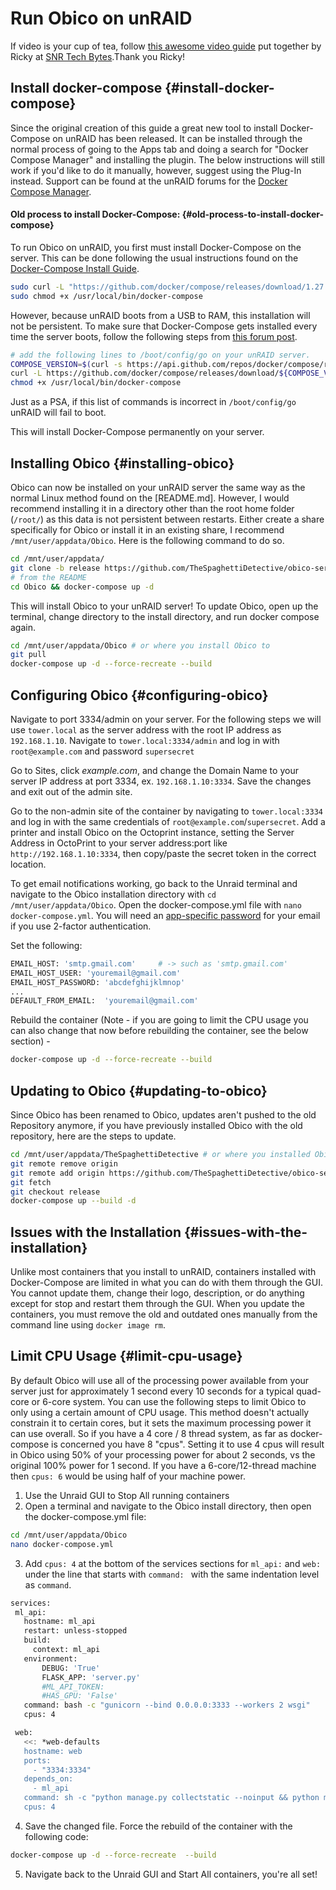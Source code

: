 # Run Obico on unRAID

If video is your cup of tea, follow [this awesome video guide](https://www.youtube.com/watch?v=B2gjxL0MgEo) put together by Ricky at [SNR Tech Bytes](https://www.snrtechbytes.com/).Thank you Ricky!


## Install docker-compose {#install-docker-compose}

Since the original creation of this guide a great new tool to install Docker-Compose on unRAID has been released. It can be installed through the normal process of going to the Apps tab and doing a search for "Docker Compose Manager" and installing the plugin. The below instructions will still work if you'd like to do it manually, however, suggest using the Plug-In instead. Support can be found at the unRAID forums for the [Docker Compose Manager](https://forums.unraid.net/topic/114415-plugin-docker-compose-manager/).

#### Old process to install Docker-Compose: {#old-process-to-install-docker-compose}

To run Obico on unRAID, you first must install Docker-Compose on the server. This can be done following the usual instructions found on the [Docker-Compose Install Guide](https://docs.docker.com/compose/install/#install-compose-on-linux-systems).

```Bash
sudo curl -L "https://github.com/docker/compose/releases/download/1.27.0/docker-compose-$(uname -s)-$(uname -m)" -o /usr/local/bin/docker-compose
sudo chmod +x /usr/local/bin/docker-compose
```

However, because unRAID boots from a USB to RAM, this installation will not be persistent. To make sure that Docker-Compose gets installed every time the server boots, follow the following steps from [this forum post](https://forums.unraid.net/topic/91436-is-docker-compose-available-on-unraid/?do=findComment&comment=864611).

```Bash
# add the following lines to /boot/config/go on your unRAID server.
COMPOSE_VERSION=$(curl -s https://api.github.com/repos/docker/compose/releases/latest | grep 'tag_name' | cut -d\" -f4)
curl -L https://github.com/docker/compose/releases/download/${COMPOSE_VERSION}/docker-compose-`uname -s`-`uname -m` -o /usr/local/bin/docker-compose
chmod +x /usr/local/bin/docker-compose
```

Just as a PSA, if this list of commands is incorrect in `/boot/config/go` unRAID will fail to boot.

This will install Docker-Compose permanently on your server.

## Installing Obico {#installing-obico}

Obico can now be installed on your unRAID server the same way as the normal Linux method found on the [README.md]. However, I would recommend installing it in a directory other than the root home folder (`/root/`) as this data is not persistent between restarts. Either create a share specifically for Obico or install it in an existing share, I recommend `/mnt/user/appdata/Obico`. Here is the following command to do so.

```Bash
cd /mnt/user/appdata/
git clone -b release https://github.com/TheSpaghettiDetective/obico-server.git Obico
# from the README
cd Obico && docker-compose up -d
```

This will install Obico to your unRAID server! To update Obico, open up the terminal, change directory to the install directory, and run docker compose again.

```Bash
cd /mnt/user/appdata/Obico # or where you install Obico to
git pull
docker-compose up -d --force-recreate --build
```

## Configuring Obico {#configuring-obico}
Navigate to port 3334/admin on your server.  For the following steps we will use `tower.local` as the server address with the root IP address as `192.168.1.10`.  Navigate to `tower.local:3334/admin` and log in with `root@example.com` and password `supersecret`

Go to Sites, click *example.com*, and change the Domain Name to your server IP address at port 3334, ex. `192.168.1.10:3334`.  Save the changes and exit out of the admin site.

Go to the non-admin site of the container by navigating to `tower.local:3334` and log in with the same credentials of `root@example.com`/`supersecret`.  Add a printer and install Obico on the Octoprint instance, setting the Server Address in OctoPrint to your server address:port like `http://192.168.1.10:3334`, then copy/paste the secret token in the correct location.

To get email notifications working, go back to the Unraid terminal and navigate to the Obico installation directory with `cd /mnt/user/appdata/Obico`.  Open the docker-compose.yml file with `nano docker-compose.yml`.  You will need an [app-specific password](https://lmgtfy.app/?q=gmail+app+specific+password) for your email if you use 2-factor authentication.

Set the following:
```bash
EMAIL_HOST: 'smtp.gmail.com'     # -> such as 'smtp.gmail.com'
EMAIL_HOST_USER: 'youremail@gmail.com'
EMAIL_HOST_PASSWORD: 'abcdefghijklmnop'
...
DEFAULT_FROM_EMAIL:  'youremail@gmail.com'
```
Rebuild the container (Note - if you are going to limit the CPU usage you can also change that now before rebuilding the container, see the below section) -
```bash
docker-compose up -d --force-recreate --build
```

## Updating to Obico {#updating-to-obico}

Since Obico has been renamed to Obico, updates aren't pushed to the old Repository anymore, if you have previously installed Obico with the old repository, here are the steps to update.

```Bash
cd /mnt/user/appdata/TheSpaghettiDetective # or where you installed Obico to
git remote remove origin
git remote add origin https://github.com/TheSpaghettiDetective/obico-server.git
git fetch
git checkout release
docker-compose up --build -d
```

## Issues with the Installation {#issues-with-the-installation}

Unlike most containers that you install to unRAID, containers installed with Docker-Compose are limited in what you can do with them through the GUI. You cannot update them, change their logo, description, or do anything except for stop and restart them through the GUI. When you update the containers, you must remove the old and outdated ones manually from the command line using `docker image rm`.

## Limit CPU Usage {#limit-cpu-usage}
By default Obico will use all of the processing power available from your server just for approximately 1 second every 10 seconds for a typical quad-core or 6-core system.  You can use the following steps to limit Obico to only using a certain amount of CPU usage.  This method doesn't actually constrain it to certain cores, but it sets the maximum processing power it can use overall.  So if you have a 4 core / 8 thread system, as far as docker-compose is concerned you have 8 "cpus".  Setting it to use 4 cpus will result in Obico using 50% of your processing power for about 2 seconds, vs the original 100% power for 1 second.  If you have a 6-core/12-thread machine then `cpus: 6` would be using half of your machine power.
1. Use the Unraid GUI to Stop All running containers
2. Open a terminal and navigate to the Obico install directory, then open the docker-compose.yml file:
  ```Bash
  cd /mnt/user/appdata/Obico
  nano docker-compose.yml
  ```
3. Add `cpus: 4` at the bottom of the services sections for `ml_api:` and `web:` under the line that starts with `command: ` with the same indentation level as `command`.
 ```Bash
services:
  ml_api:
    hostname: ml_api
    restart: unless-stopped
    build:
      context: ml_api
    environment:
        DEBUG: 'True'
        FLASK_APP: 'server.py'
        #ML_API_TOKEN:
        #HAS_GPU: 'False'
    command: bash -c "gunicorn --bind 0.0.0.0:3333 --workers 2 wsgi"
    cpus: 4

  web:
    <<: *web-defaults
    hostname: web
    ports:
      - "3334:3334"
    depends_on:
      - ml_api
    command: sh -c "python manage.py collectstatic --noinput && python manage.py migrate && python manage.py runserver --no>
    cpus: 4
```
4. Save the changed file.  Force the rebuild of the container with the following code:
  ```Bash
  docker-compose up -d --force-recreate  --build
  ```
5.  Navigate back to the Unraid GUI and Start All containers, you're all set!
